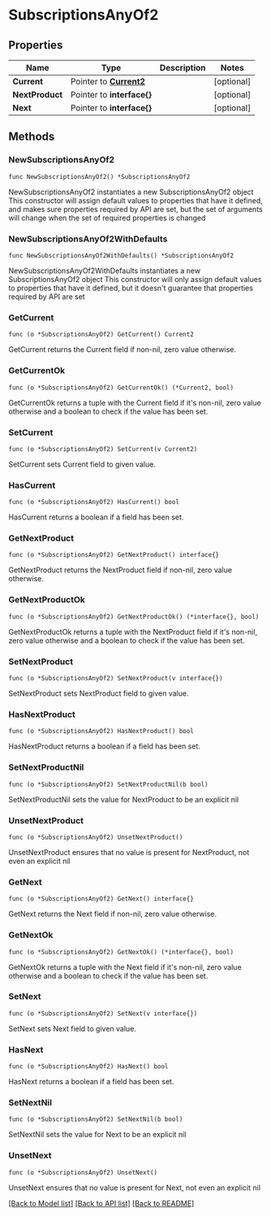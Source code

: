 # SubscriptionsAnyOf2

## Properties

Name | Type | Description | Notes
------------ | ------------- | ------------- | -------------
**Current** | Pointer to [**Current2**](Current2.md) |  | [optional] 
**NextProduct** | Pointer to **interface{}** |  | [optional] 
**Next** | Pointer to **interface{}** |  | [optional] 

## Methods

### NewSubscriptionsAnyOf2

`func NewSubscriptionsAnyOf2() *SubscriptionsAnyOf2`

NewSubscriptionsAnyOf2 instantiates a new SubscriptionsAnyOf2 object
This constructor will assign default values to properties that have it defined,
and makes sure properties required by API are set, but the set of arguments
will change when the set of required properties is changed

### NewSubscriptionsAnyOf2WithDefaults

`func NewSubscriptionsAnyOf2WithDefaults() *SubscriptionsAnyOf2`

NewSubscriptionsAnyOf2WithDefaults instantiates a new SubscriptionsAnyOf2 object
This constructor will only assign default values to properties that have it defined,
but it doesn't guarantee that properties required by API are set

### GetCurrent

`func (o *SubscriptionsAnyOf2) GetCurrent() Current2`

GetCurrent returns the Current field if non-nil, zero value otherwise.

### GetCurrentOk

`func (o *SubscriptionsAnyOf2) GetCurrentOk() (*Current2, bool)`

GetCurrentOk returns a tuple with the Current field if it's non-nil, zero value otherwise
and a boolean to check if the value has been set.

### SetCurrent

`func (o *SubscriptionsAnyOf2) SetCurrent(v Current2)`

SetCurrent sets Current field to given value.

### HasCurrent

`func (o *SubscriptionsAnyOf2) HasCurrent() bool`

HasCurrent returns a boolean if a field has been set.

### GetNextProduct

`func (o *SubscriptionsAnyOf2) GetNextProduct() interface{}`

GetNextProduct returns the NextProduct field if non-nil, zero value otherwise.

### GetNextProductOk

`func (o *SubscriptionsAnyOf2) GetNextProductOk() (*interface{}, bool)`

GetNextProductOk returns a tuple with the NextProduct field if it's non-nil, zero value otherwise
and a boolean to check if the value has been set.

### SetNextProduct

`func (o *SubscriptionsAnyOf2) SetNextProduct(v interface{})`

SetNextProduct sets NextProduct field to given value.

### HasNextProduct

`func (o *SubscriptionsAnyOf2) HasNextProduct() bool`

HasNextProduct returns a boolean if a field has been set.

### SetNextProductNil

`func (o *SubscriptionsAnyOf2) SetNextProductNil(b bool)`

 SetNextProductNil sets the value for NextProduct to be an explicit nil

### UnsetNextProduct
`func (o *SubscriptionsAnyOf2) UnsetNextProduct()`

UnsetNextProduct ensures that no value is present for NextProduct, not even an explicit nil
### GetNext

`func (o *SubscriptionsAnyOf2) GetNext() interface{}`

GetNext returns the Next field if non-nil, zero value otherwise.

### GetNextOk

`func (o *SubscriptionsAnyOf2) GetNextOk() (*interface{}, bool)`

GetNextOk returns a tuple with the Next field if it's non-nil, zero value otherwise
and a boolean to check if the value has been set.

### SetNext

`func (o *SubscriptionsAnyOf2) SetNext(v interface{})`

SetNext sets Next field to given value.

### HasNext

`func (o *SubscriptionsAnyOf2) HasNext() bool`

HasNext returns a boolean if a field has been set.

### SetNextNil

`func (o *SubscriptionsAnyOf2) SetNextNil(b bool)`

 SetNextNil sets the value for Next to be an explicit nil

### UnsetNext
`func (o *SubscriptionsAnyOf2) UnsetNext()`

UnsetNext ensures that no value is present for Next, not even an explicit nil

[[Back to Model list]](../README.md#documentation-for-models) [[Back to API list]](../README.md#documentation-for-api-endpoints) [[Back to README]](../README.md)


